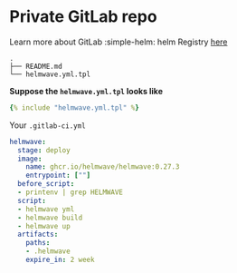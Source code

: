 # Private GitLab repo 

Learn more about GitLab :simple-helm: helm Registry [here](https://docs.gitlab.com/ee/user/packages/helm_repository/)

```shell
.
├── README.md
└── helmwave.yml.tpl
```

**Suppose the `helmwave.yml.tpl` looks like**

```yaml
{% include "helmwave.yml.tpl" %}
```

Your `.gitlab-ci.yml` 

```yaml
helmwave:
  stage: deploy
  image:
    name: ghcr.io/helmwave/helmwave:0.27.3
    entrypoint: [""]
  before_script:
  - printenv | grep HELMWAVE
  script:
  - helmwave yml
  - helmwave build
  - helmwave up
  artifacts:
    paths:
    - .helmwave
    expire_in: 2 week
```
